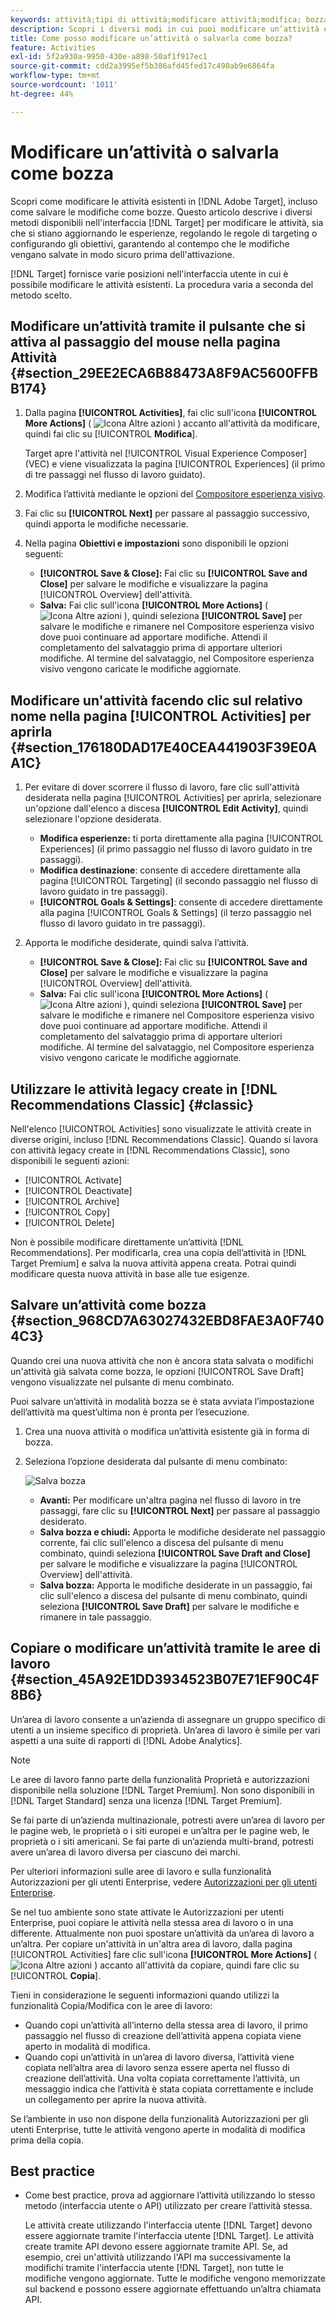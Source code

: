 ```yaml
---
keywords: attività;tipi di attività;modificare attività;modifica; bozza
description: Scopri i diversi modi in cui puoi modificare un’attività esistente in Adobe Target, incluso il salvataggio di un’attività come bozza.
title: Come posso modificare un’attività o salvarla come bozza?
feature: Activities
exl-id: 5f2a930a-9950-430e-a898-50af1f917ec1
source-git-commit: cdd2a3995ef5b386afd45fed17c490ab9e6864fa
workflow-type: tm+mt
source-wordcount: '1011'
ht-degree: 44%

---
```


# Modificare un’attività o salvarla come bozza

Scopri come modificare le attività esistenti in [!DNL Adobe Target], incluso come salvare le modifiche come bozze. Questo articolo descrive i diversi metodi disponibili nell&#39;interfaccia [!DNL Target] per modificare le attività, sia che si stiano aggiornando le esperienze, regolando le regole di targeting o configurando gli obiettivi, garantendo al contempo che le modifiche vengano salvate in modo sicuro prima dell&#39;attivazione.

[!DNL Target] fornisce varie posizioni nell&#39;interfaccia utente in cui è possibile modificare le attività esistenti. La procedura varia a seconda del metodo scelto.

## Modificare un’attività tramite il pulsante che si attiva al passaggio del mouse nella pagina Attività {#section_29EE2ECA6B88473A8F9AC5600FFBB174}

1. Dalla pagina **[!UICONTROL Activities]**, fai clic sull&#39;icona **[!UICONTROL More Actions]** ( ![Icona Altre azioni](/help/main/assets/icons/MoreSmall.svg) ) accanto all&#39;attività da modificare, quindi fai clic su [!UICONTROL **Modifica**].

   Target apre l&#39;attività nel [!UICONTROL Visual Experience Composer] (VEC) e viene visualizzata la pagina [!UICONTROL Experiences] (il primo di tre passaggi nel flusso di lavoro guidato).

1. Modifica l’attività mediante le opzioni del [Compositore esperienza visivo](/help/main/c-experiences/c-visual-experience-composer/viztarget-options.md).

1. Fai clic su **[!UICONTROL Next]** per passare al passaggio successivo, quindi apporta le modifiche necessarie.

1. Nella pagina **Obiettivi e impostazioni** sono disponibili le opzioni seguenti:

   * **[!UICONTROL Save & Close]:** Fai clic su **[!UICONTROL Save and Close]** per salvare le modifiche e visualizzare la pagina [!UICONTROL Overview] dell&#39;attività.
   * **Salva:** Fai clic sull&#39;icona **[!UICONTROL More Actions]** ( ![Icona Altre azioni](/help/main/assets/icons/MoreSmallListVert.svg) ), quindi seleziona **[!UICONTROL Save]** per salvare le modifiche e rimanere nel Compositore esperienza visivo dove puoi continuare ad apportare modifiche. Attendi il completamento del salvataggio prima di apportare ulteriori modifiche. Al termine del salvataggio, nel Compositore esperienza visivo vengono caricate le modifiche aggiornate.

## Modificare un&#39;attività facendo clic sul relativo nome nella pagina [!UICONTROL Activities] per aprirla {#section_176180DAD17E40CEA441903F39E0AA1C}

1. Per evitare di dover scorrere il flusso di lavoro, fare clic sull&#39;attività desiderata nella pagina [!UICONTROL Activities] per aprirla, selezionare un&#39;opzione dall&#39;elenco a discesa **[!UICONTROL Edit Activity]**, quindi selezionare l&#39;opzione desiderata.

   * **Modifica esperienze:** ti porta direttamente alla pagina [!UICONTROL Experiences] (il primo passaggio nel flusso di lavoro guidato in tre passaggi).
   * **Modifica destinazione**: consente di accedere direttamente alla pagina [!UICONTROL Targeting] (il secondo passaggio nel flusso di lavoro guidato in tre passaggi).
   * **[!UICONTROL Goals & Settings]**: consente di accedere direttamente alla pagina [!UICONTROL Goals & Settings] (il terzo passaggio nel flusso di lavoro guidato in tre passaggi).

1. Apporta le modifiche desiderate, quindi salva l’attività.

   * **[!UICONTROL Save & Close]:** Fai clic su **[!UICONTROL Save and Close]** per salvare le modifiche e visualizzare la pagina [!UICONTROL Overview] dell&#39;attività.
   * **Salva:** Fai clic sull&#39;icona **[!UICONTROL More Actions]** ( ![Icona Altre azioni](/help/main/assets/icons/MoreSmallListVert.svg) ), quindi seleziona **[!UICONTROL Save]** per salvare le modifiche e rimanere nel Compositore esperienza visivo dove puoi continuare ad apportare modifiche. Attendi il completamento del salvataggio prima di apportare ulteriori modifiche. Al termine del salvataggio, nel Compositore esperienza visivo vengono caricate le modifiche aggiornate.

## Utilizzare le attività legacy create in [!DNL Recommendations Classic] {#classic}

Nell&#39;elenco [!UICONTROL Activities] sono visualizzate le attività create in diverse origini, incluso [!DNL Recommendations Classic]. Quando si lavora con attività legacy create in [!DNL Recommendations Classic], sono disponibili le seguenti azioni:

* [!UICONTROL Activate]
* [!UICONTROL Deactivate]
* [!UICONTROL Archive]
* [!UICONTROL Copy]
* [!UICONTROL Delete]

Non è possibile modificare direttamente un’attività [!DNL Recommendations]. Per modificarla, crea una copia dell’attività in [!DNL Target Premium] e salva la nuova attività appena creata. Potrai quindi modificare questa nuova attività in base alle tue esigenze.

## Salvare un’attività come bozza {#section_968CD7A63027432EBD8FAE3A0F7404C3}

Quando crei una nuova attività che non è ancora stata salvata o modifichi un&#39;attività già salvata come bozza, le opzioni [!UICONTROL Save Draft] vengono visualizzate nel pulsante di menu combinato.

Puoi salvare un’attività in modalità bozza se è stata avviata l’impostazione dell’attività ma quest’ultima non è pronta per l’esecuzione.

1. Crea una nuova attività o modifica un’attività esistente già in forma di bozza.
1. Seleziona l’opzione desiderata dal pulsante di menu combinato:

   ![Salva bozza](/help/main/c-activities/assets/save_draft.png)

   * **Avanti:** Per modificare un&#39;altra pagina nel flusso di lavoro in tre passaggi, fare clic su **[!UICONTROL Next]** per passare al passaggio desiderato.
   * **Salva bozza e chiudi:** Apporta le modifiche desiderate nel passaggio corrente, fai clic sull&#39;elenco a discesa del pulsante di menu combinato, quindi seleziona **[!UICONTROL Save Draft and Close]** per salvare le modifiche e visualizzare la pagina [!UICONTROL Overview] dell&#39;attività.
   * **Salva bozza:** Apporta le modifiche desiderate in un passaggio, fai clic sull&#39;elenco a discesa del pulsante di menu combinato, quindi seleziona **[!UICONTROL Save Draft]** per salvare le modifiche e rimanere in tale passaggio.

## Copiare o modificare un’attività tramite le aree di lavoro {#section_45A92E1DD3934523B07E71EF90C4F8B6}

Un’area di lavoro consente a un’azienda di assegnare un gruppo specifico di utenti a un insieme specifico di proprietà. Un’area di lavoro è simile per vari aspetti a una suite di rapporti di [!DNL Adobe Analytics].

>[!NOTE]
>
>Le aree di lavoro fanno parte della funzionalità Proprietà e autorizzazioni disponibile nella soluzione [!DNL Target Premium]. Non sono disponibili in [!DNL Target Standard] senza una licenza [!DNL Target Premium].

Se fai parte di un’azienda multinazionale, potresti avere un’area di lavoro per le pagine web, le proprietà o i siti europei e un’altra per le pagine web, le proprietà o i siti americani. Se fai parte di un’azienda multi-brand, potresti avere un’area di lavoro diversa per ciascuno dei marchi.

Per ulteriori informazioni sulle aree di lavoro e sulla funzionalità Autorizzazioni per gli utenti Enterprise, vedere [Autorizzazioni per gli utenti Enterprise](/help/main/administrating-target/c-user-management/property-channel/property-channel.md#concept_E396B16FA2024ADBA27BC056138F9838).

Se nel tuo ambiente sono state attivate le Autorizzazioni per utenti Enterprise, puoi copiare le attività nella stessa area di lavoro o in una differente. Attualmente non puoi spostare un’attività da un’area di lavoro a un’altra. Per copiare un&#39;attività in un&#39;altra area di lavoro, dalla pagina [!UICONTROL Activities] fare clic sull&#39;icona **[!UICONTROL More Actions]** ( ![Icona Altre azioni](/help/main/assets/icons/MoreSmall.svg) ) accanto all&#39;attività da copiare, quindi fare clic su [!UICONTROL **Copia**].

Tieni in considerazione le seguenti informazioni quando utilizzi la funzionalità Copia/Modifica con le aree di lavoro:

* Quando copi un’attività all’interno della stessa area di lavoro, il primo passaggio nel flusso di creazione dell’attività appena copiata viene aperto in modalità di modifica.
* Quando copi un’attività in un’area di lavoro diversa, l’attività viene copiata nell’altra area di lavoro senza essere aperta nel flusso di creazione dell’attività. Una volta copiata correttamente l’attività, un messaggio indica che l’attività è stata copiata correttamente e include un collegamento per aprire la nuova attività.

Se l’ambiente in uso non dispone della funzionalità Autorizzazioni per gli utenti Enterprise, tutte le attività vengono aperte in modalità di modifica prima della copia.

## Best practice

* Come best practice, prova ad aggiornare l’attività utilizzando lo stesso metodo (interfaccia utente o API) utilizzato per creare l’attività stessa.

  Le attività create utilizzando l&#39;interfaccia utente [!DNL Target] devono essere aggiornate tramite l&#39;interfaccia utente [!DNL Target]. Le attività create tramite API devono essere aggiornate tramite API. Se, ad esempio, crei un&#39;attività utilizzando l&#39;API ma successivamente la modifichi tramite l&#39;interfaccia utente [!DNL Target], non tutte le modifiche vengono aggiornate. Tutte le modifiche vengono memorizzate sul backend e possono essere aggiornate effettuando un’altra chiamata API.


